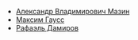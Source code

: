 * [Александр Владимирович Мазин](Александр%20Владимирович%20Мазин)
* [Максим Гаусс](Максим%20Гаусс)
* [Рафаэль Дамиров](Рафаэль%20Дамиров)